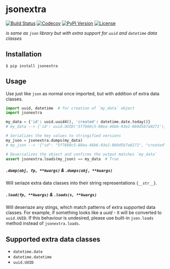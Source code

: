 jsonextra
=====
[![Build Status](https://travis-ci.org/den4uk/jsonextra.svg?branch=master)](https://travis-ci.org/den4uk/jsonextra)
[![Codecov](https://codecov.io/gh/den4uk/jsonextra/branch/master/graph/badge.svg)](https://codecov.io/gh/den4uk/jsonextra)
[![PyPI Version](http://img.shields.io/pypi/v/jsonextra.svg)](https://pypi.python.org/pypi/jsonextra)
[![License](http://img.shields.io/pypi/l/jsonextra.svg)](https://pypi.python.org/pypi/jsonextra)

_is same as `json` library but with extra support for `uuid` and `datetime` data classes_

## Installation

```
$ pip install jsonextra
```


## Usage

Use just like `json` as normal once imported, but with addition of extra data classes.

```python
import uuid, datetime  # for creation of `my_data` object
import jsonextra

my_data = {'id': uuid.uuid4(), 'created': datetime.date.today()}
# my_data --> {'id': uuid.UUID('5f7660c5-88ea-46b6-93e2-860d5b7a0271'), 'created': datetime.date(2019, 6, 16)}

# Serializes the key values to stringified versions
my_json = jsonextra.dumps(my_data)
# my_json --> '{"id": "5f7660c5-88ea-46b6-93e2-860d5b7a0271", "created": "2019-06-16"}'

# Deserializes the object and confirms the output matches `my_data`
assert jsonextra.loads(my_json) == my_data  # True
```


##### `.dump(obj, fp, **kwargs)` & `.dumps(obj, **kwargs)`
Will seriaze extra data classes into their string representations (`__str__`).


##### `.load(fp, **kwargs)` & `.loads(s, **kwargs)`
Will deseriaze any stings, which match patterns of extra supported data classes. For example, if something looks like a _uuid_ - it will be converted to `uuid.UUID`.
If this behaviour is undesired, please use built-in `json.loads` method instead of `jsonextra.loads`.



## Supported extra data classes

- `datetime.date`
- `datetime.datetime`
- `uuid.UUID`
